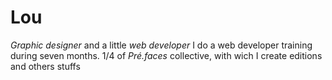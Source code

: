 # Lou

*Graphic designer* and a little *web developer* I do a web developer training during seven months. 
1/4 of *Pré.faces* collective, with wich I create editions and others stuffs 
